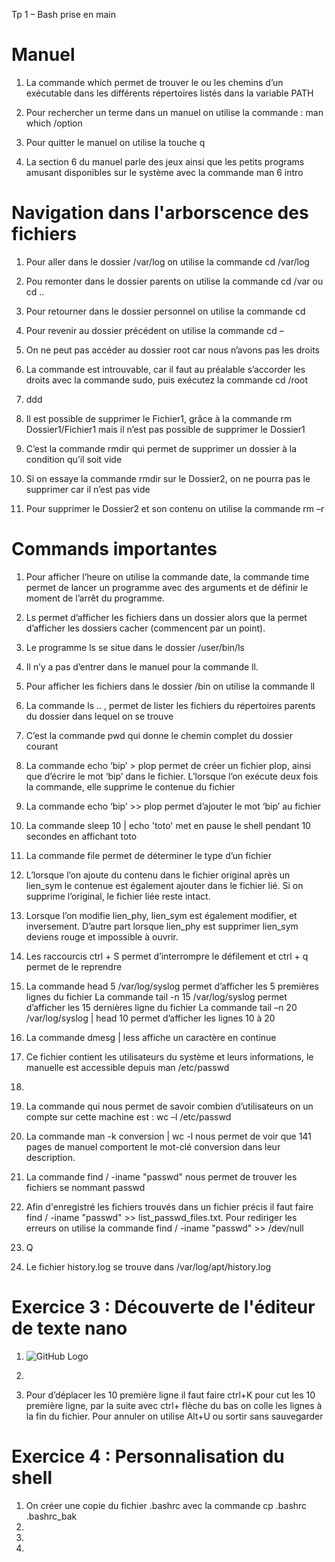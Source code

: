 Tp 1 – Bash prise en main

#  Manuel
1.	La commande which permet de trouver le ou les chemins d’un exécutable dans les différents répertoires listés dans la variable PATH

2.	 Pour rechercher un terme dans un manuel on utilise la commande : man which /option

3.	Pour quitter le manuel on utilise la touche q

4.	La section 6 du manuel parle des jeux ainsi que les petits programs amusant disponibles sur le système avec la commande man 6 intro


# Navigation dans l'arborscence des fichiers

1.	Pour aller dans le dossier /var/log on utilise la commande cd /var/log

2.	Pou remonter dans le dossier parents on utilise la commande cd /var ou cd ..

3.	Pour retourner dans le dossier personnel on utilise la commande cd

4.	Pour revenir au dossier précédent on utilise la commande cd –

5.	On ne peut pas accéder au dossier root car nous n’avons pas les droits 

6.	La commande est introuvable, car il faut au préalable s’accorder les droits avec la commande sudo, puis exécutez la commande cd /root

7.  ddd

8.	Il est possible de supprimer le Fichier1, grâce à la commande rm Dossier1/Fichier1 mais il n’est pas possible de supprimer le Dossier1

9.	C’est la commande rmdir qui permet de supprimer un dossier à la condition qu’il soit vide

10.	Si on essaye la commande rmdir sur le Dossier2, on ne pourra pas le supprimer car il n’est pas vide

11.	Pour supprimer le Dossier2 et son contenu on utilise la commande rm –r


# Commands importantes

1.	Pour afficher l’heure on utilise la commande date, la commande time permet de lancer un programme avec des arguments et de définir le moment de l’arrêt du programme.

2.	Ls permet d’afficher les fichiers dans un dossier alors que la permet d’afficher les dossiers cacher (commencent par un point).

3.	Le programme ls se situe dans le dossier /user/bin/ls

4.	Il n’y a pas d’entrer dans le manuel pour la commande ll. 

5.	Pour afficher les fichiers dans le dossier /bin on utilise la commande ll 

6.	La commande ls .. , permet de lister les fichiers du répertoires parents du dossier dans lequel on se trouve

7.	C’est la commande pwd qui donne le chemin complet du dossier courant

8.	La commande echo ‘bip’ > plop permet de créer un fichier plop, ainsi que d’écrire le mot ‘bip’ dans le fichier. L’lorsque l’on exécute deux fois la commande, elle supprime le contenue du fichier 

9.	La commande echo ‘bip’ >> plop permet d’ajouter le mot ‘bip’ au fichier 

10.	La commande sleep 10 | echo 'toto' met en pause le shell pendant 10 secondes en affichant toto

11.	La commande file permet de déterminer le type d’un fichier

12.	L’lorsque l’on ajoute du contenu dans le fichier original après un lien_sym le contenue est également ajouter dans le fichier lié. Si on supprime l’original, le fichier liée reste intact.

13.	Lorsque l’on modifie lien_phy, lien_sym est également modifier, et inversement. D’autre part lorsque lien_phy est supprimer lien_sym deviens rouge et impossible à ouvrir.

14.	Les raccourcis ctrl + S permet d’interrompre le défilement et ctrl + q permet de le reprendre 

15.	La commande head 5 /var/log/syslog permet d’afficher les 5 premières lignes du fichier
La commande tail -n 15 /var/log/syslog permet d’afficher les 15 dernières ligne du fichier
La commande tail –n 20 /var/log/syslog | head 10 permet d’afficher les lignes 10 à 20
16.	La commande dmesg | less affiche un caractère en continue 

17.	Ce fichier contient les utilisateurs du système et leurs informations, le manuelle est accessible depuis man /etc/passwd

18.	

19.	 La commande qui nous permet de savoir combien d’utilisateurs on un compte sur cette machine est : wc –l /etc/passwd

20.	La commande man -k conversion | wc -l nous permet de voir que 141 pages de manuel comportent le mot-clé conversion dans leur description.

21.	La commande find / -iname "passwd" nous permet de trouver les fichiers se nommant passwd

22.	Afin d'enregistré les fichiers trouvés dans un fichier précis il faut faire find / -iname "passwd" >> list_passwd_files.txt. Pour rediriger les erreurs on utilise la commande find / -iname "passwd" >> /dev/null 

23.	Q

24.	Le fichier history.log se trouve dans /var/log/apt/history.log


# Exercice 3 : Découverte de l'éditeur de texte nano

1.	![GitHub Logo](/assets/ex3.1.png)

2.	
  
3.	Pour d’déplacer les 10 première ligne il faut faire ctrl+K pour cut les 10 première ligne, par la suite avec ctrl+ flèche du bas on colle les lignes à la fin du fichier.
Pour annuler on utilise Alt+U ou sortir sans sauvegarder
 

# Exercice 4 : Personnalisation du shell
1.	On créer une copie du fichier .bashrc avec la commande cp .bashrc .bashrc_bak
2.	 
3.	 
4.	


